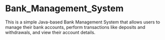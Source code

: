# Bank_Management_System
This is a simple Java-based Bank Management System that allows users to manage their bank accounts, perform transactions like deposits and withdrawals, and view their account details.
